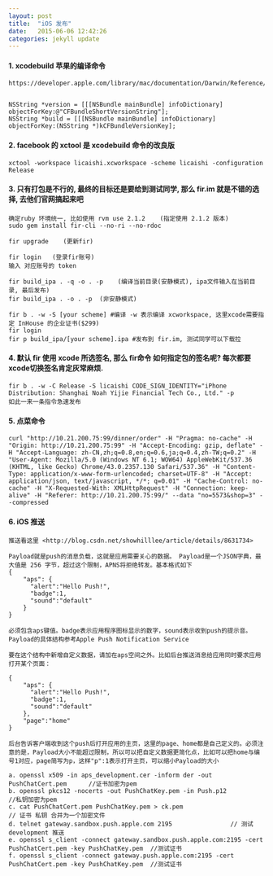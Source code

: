 ```yaml
---
layout: post
title:  "iOS 发布"
date:   2015-06-06 12:42:26
categories: jekyll update
---
```


#### 1. xcodebuild 苹果的编译命令

	https://developer.apple.com/library/mac/documentation/Darwin/Reference/ManPages/man1/xcodebuild.1.html


	NSString *version = [[[NSBundle mainBundle] infoDictionary] objectForKey:@"CFBundleShortVersionString"];
	NSString *build = [[[NSBundle mainBundle] infoDictionary] objectForKey:(NSString *)kCFBundleVersionKey];

#### 2. facebook 的 xctool 是 xcodebuild 命令的改良版

	xctool -workspace licaishi.xcworkspace -scheme licaishi -configuration Release

#### 3. 只有打包是不行的, 最终的目标还是要给到测试同学, 那么 fir.im 就是不错的选择, 去他们官网搞起来吧

	确定ruby 环境统一, 比如使用 rvm use 2.1.2    (指定使用 2.1.2 版本)
	sudo gem install fir-cli --no-ri --no-rdoc

	fir upgrade    (更新fir)

	fir login   (登录fir账号)
	输入 对应账号的 token

	fir build_ipa . -q -o . -p    (编译当前目录(安静模式), ipa文件输入在当前目录, 最后发布)
	fir build_ipa . -o . -p  (非安静模式)

	fir b . -w -S [your scheme] #编译 -w 表示编译 xcworkspace, 这里xcode需要指定 InHouse 的企业证书($299)
	fir login
	fir p build_ipa/[your scheme].ipa #发布到 fir.im, 测试同学可以下载拉

#### 4. 默认 fir 使用 xcode 所选签名, 那么 fir命令 如何指定包的签名呢? 每次都要xcode切换签名肯定灰常麻烦.

	fir b . -w -C Release -S licaishi CODE_SIGN_IDENTITY="iPhone Distribution: Shanghai Noah Yijie Financial Tech Co., Ltd." -p
	如此一来一条指令急速发布

#### 5. 点菜命令

	curl "http://10.21.200.75:99/dinner/order" -H "Pragma: no-cache" -H "Origin: http://10.21.200.75:99" -H "Accept-Encoding: gzip, deflate" -H "Accept-Language: zh-CN,zh;q=0.8,en;q=0.6,ja;q=0.4,zh-TW;q=0.2" -H "User-Agent: Mozilla/5.0 (Windows NT 6.1; WOW64) AppleWebKit/537.36 (KHTML, like Gecko) Chrome/43.0.2357.130 Safari/537.36" -H "Content-Type: application/x-www-form-urlencoded; charset=UTF-8" -H "Accept: application/json, text/javascript, */*; q=0.01" -H "Cache-Control: no-cache" -H "X-Requested-With: XMLHttpRequest" -H "Connection: keep-alive" -H "Referer: http://10.21.200.75:99/" --data "no=5573&shop=3" --compressed

#### 6. iOS 推送
	
	推送看这里 <http://blog.csdn.net/showhilllee/article/details/8631734>

	Payload就是push的消息负载，这就是应用需要关心的数据。 Payload是一个JSON字典，最大值是 256 字节，超过这个限制，APNS将拒绝转发。基本格式如下
	{
	    "aps": {
	      "alert":"Hello Push!",
	      "badge":1,
	      "sound":"default"
	    }
	}

	必须包含aps键值。badge表示应用程序图标显示的数字，sound表示收到push的提示音。 Payload的具体结构参考Apple Push Notification Service

	要在这个结构中新增自定义数据，请加在aps空间之外。比如后台推送消息给应用同时要求应用打开某个页面：

	{
	    "aps": {
	      "alert":"Hello Push!",
	      "badge":1,
	      "sound":"default"
	    },
	    "page":"home"
	}

	后台告诉客户端收到这个push后打开应用的主页，这里的page、home都是自己定义的。必须注意的是，Payload大小不能超过限制，所以可以把自定义数据更简化点，比如可以把home与编号1对应，page简写为p，这样"p":1表示打开主页，可以缩小Payload的大小

	a. openssl x509 -in aps_development.cer -inform der -out PushChatCert.pem      //证书加密为pem
	b. openssl pkcs12 -nocerts -out PushChatKey.pem -in Push.p12                //私钥加密为pem
	c. cat PushChatCert.pem PushChatKey.pem > ck.pem                          // 证书 私钥 合并为一个加密文件
	d. telnet gateway.sandbox.push.apple.com 2195				 // 测试 development 推送
	e. openssl s_client -connect gateway.sandbox.push.apple.com:2195 -cert PushChatCert.pem -key PushChatKey.pem  //测试证书
	f. openssl s_client -connect gateway.push.apple.com:2195 -cert PushChatCert.pem -key PushChatKey.pem  //测试证书




[jekyll]:      http://jekyllrb.com
[jekyll-gh]:   https://github.com/jekyll/jekyll
[jekyll-help]: https://github.com/jekyll/jekyll-help

